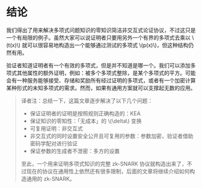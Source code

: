 # 结论

我们得出了用来解决多项式问题知识的零知识简洁非交互式论证协议，不过这只是一个有局限的例子。虽然大家可以说证明者只要用另外一个有界的多项式去乘以 \\(t(x)\\) 就可以很容易地构造出一个能够通过测试的多项式 \\(p(x)\\)，但这种结构仍然有用。

验证者知道证明者有一个有效的多项式，但是并不知道是哪一个。我们可以添加多项式其他属性的额外证明，例如：被多个多项式整除，是某个多项式的平方。可能会有一种服务能够接受、存储和奖励所有经过证明的多项式，或者有一个加密计算某种形式的未知多项式的需求。然而，如果有通用方案就可以支撑起无数的应用。

> 译者注：总结一下，这篇文章逐步解决了以下几个问题：
>
> * 保证证明者的证明是按照规则正确构造的：KEA
> * 保证知识的零知性：「无成本」的 \\(\delta\\) 变换
> * 可复用证明：非交互式
> * 非交互式的同时设置安全公开且可复用的参数：参数加密，验证者借助密码学配对进行验证
> * 保证参数的生成者不泄密：多方的设置
>
> 至此，一个用来证明多项式知识的完整 zk-SNARK 协议就构造出来了，不过现在的协议在通用性上依然还有很多限制，后面的文章将继续介绍如何构造通用的 zk-SNARK。
